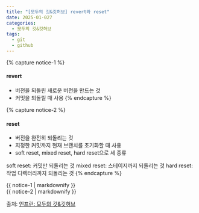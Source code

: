 ```yaml
---
title: "[모두의 깃&깃허브] revert와 reset"
date: 2025-01-027
categories:
  - 모두의 깃&깃허브
tags:
  - git
  - github
---
```


{% capture notice-1 %}
#### revert

* 버전을 되돌린 새로운 버전을 만드는 것
* 커밋을 되돌릴 때 사용
{% endcapture %}

{% capture notice-2 %}
#### reset

* 버전을 완전히 되돌리는 것
* 지정한 커밋까지 현재 브랜치를 초기화할 때 사용
* soft reset, mixed reset, hard reset으로 세 종류

soft reset: 커밋만 되돌리는 것
mixed reset: 스테이지까지 되돌리는 것
hard reset: 작업 디렉터리까지 되돌리는 것 
{% endcapture %}

<div class="notice">
  {{ notice-1 | markdownify }}
</div>

<div class="notice">
  {{ notice-2 | markdownify }}
</div>

출처: [인프런: 모두의 깃&깃허브][source]

[source]: https://www.inflearn.com/course/%EB%AA%A8%EB%91%90%EC%9D%98-%EA%B9%83-%EA%B9%83%ED%97%88%EB%B8%8C/dashboard